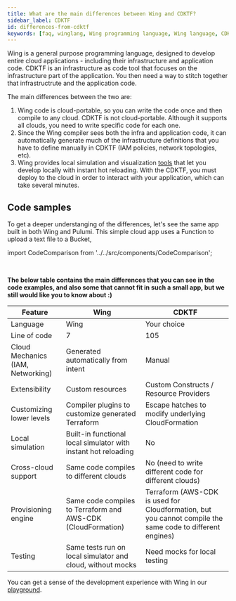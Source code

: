 ```yaml
---
title: What are the main differences between Wing and CDKTF?
sidebar_label: CDKTF
id: differences-from-cdktf
keywords: [faq, winglang, Wing programming language, Wing language, CDKTF, IAC]
---
```


Wing is a general purpose programming language, designed to develop entire cloud applications - including their infrastructure and application code. CDKTF is an infrastructure as code tool that focuses on the infrastructure part of the application. You then need a way to stitch together that infrastructrute and the application code.

The main differences between the two are:
1. Wing code is cloud-portable, so you can write the code once and then compile to any cloud. CDKTF is not cloud-portable. Although it supports all clouds, you need to write specific code for each one.
2. Since the Wing compiler sees both the infra and application code, it can automatically generate much of the infrastructure definitions that you have to define manually in CDKTF (IAM policies, network topologies, etc).
3. Wing provides local simulation and visualization [tools](https://www.winglang.io/docs/start-here/local) that let you develop locally with instant hot reloading. With the CDKTF, you must deploy to the cloud in order to interact with your application, which can take several minutes.

## Code samples

To get a deeper understanging of the differences, let's see the same app built in both Wing and Pulumi.
This simple cloud app uses a Function to upload a text file to a Bucket,

import CodeComparison from '../../src/components/CodeComparison';

<CodeComparison 
  exampleName="function-upload-to-bucket"
  desiredPlatformLabels="['CDKTF']"
/>
<br/>

**The below table contains the main differences that you can see in the code examples, and also some that cannot fit in such a small app, but we still would like you to know about :)**

| Feature                                         | Wing                                                      | CDKTF                                      |
|-------------------------------------------------|-----------------------------------------------------------|----------------------------------------------|
| Language                                        | Wing                                                      | Your choice                                  |
| Line of code                                    | 7                                                         | 105                                           |
| Cloud Mechanics (IAM, Networking)                      | Generated automatically from intent                       | Manual                                       |
| Extensibility                                   | Custom resources                                          | Custom Constructs / Resource Providers       |
| Customizing lower levels                        | Compiler plugins to customize generated Terraform         | Escape hatches to modify underlying CloudFormation |
| Local simulation                                | Built-in functional local simulator with instant hot reloading | No                                |
| Cross-cloud support                             | Same code compiles to different clouds                    | No (need to write different code for different clouds) |
| Provisioning engine                             | Same code compiles to Terraform and AWS-CDK (CloudFormation) | Terraform (AWS-CDK is used for Cloudformation, but you cannot compile the same code to different engines) |
| Testing                                         | Same tests run on local simulator and cloud, without mocks | Need mocks for local testing                |

You can get a sense of the development experience with Wing in our [playground](https://play.winglang.io/).
